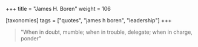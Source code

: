 +++
title = "James H. Boren"
weight = 106

[taxonomies]
tags = ["quotes", "james h boren", "leadership"]
+++

> "When in doubt, mumble; when in trouble, delegate; when in charge, ponder"

